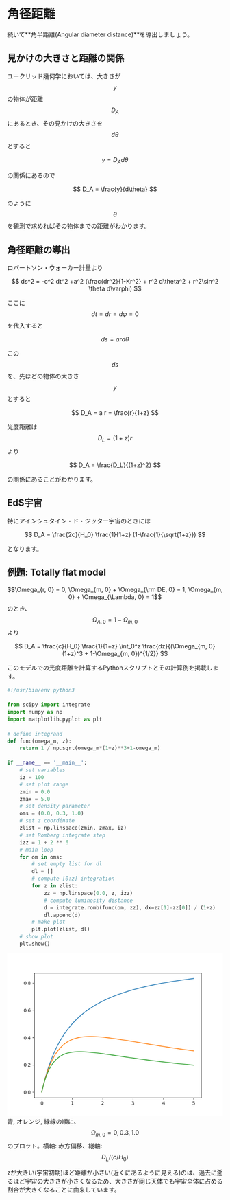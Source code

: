 # 角径距離

続いて**角半距離(Angular diameter distance)**を導出しましょう。

## 見かけの大きさと距離の関係

ユークリッド幾何学においては、大きさが$$y$$の物体が距離$$D_A$$にあるとき、その見かけの大きさを$$d\theta$$とすると

$$
y = D_A d\theta
$$

の関係にあるので

$$
D_A = \frac{y}{d\theta}
$$

のように$$\theta$$を観測で求めればその物体までの距離がわかります。

## 角径距離の導出

ロバートソン・ウォーカー計量より

$$
ds^2 = -c^2 dt^2 +a^2 (\frac{dr^2}{1-Kr^2} + r^2 d\theta^2 + r^2\sin^2 \theta d\varphi)
$$

ここに$$dt = dr = d\varphi = 0$$を代入すると

$$
ds = ar d\theta
$$

この$$ds$$を、先ほどの物体の大きさ$$y$$とすると

$$
D_A 
= a r 
= \frac{r}{1+z}
$$

光度距離は$$D_L = (1+z) r$$より

$$
D_A = \frac{D_L}{(1+z)^2}
$$

の関係にあることがわかります。

## EdS宇宙

特にアインシュタイン・ド・ジッター宇宙のときには

$$
D_A 
= \frac{2c}{H_0} \frac{1}{1+z} (1-\frac{1}{\sqrt{1+z}})
$$

となります。

## 例題: Totally flat model

$$\Omega_{r, 0} = 0, \Omega_{m, 0} + \Omega_{\rm DE, 0} = 1, \Omega_{m, 0} + \Omega_{\Lambda, 0} = 1$$のとき、$$\Omega_{\Lambda, 0} = 1-\Omega_{m, 0}$$より

$$
D_A = \frac{c}{H_0} \frac{1}{1+z} \int_0^z \frac{dz}{(\Omega_{m, 0} (1+z)^3 + 1-\Omega_{m, 0})^{1/2}}
$$

このモデルでの光度距離を計算するPythonスクリプトとその計算例を掲載します。

```python
#!/usr/bin/env python3 

from scipy import integrate
import numpy as np
import matplotlib.pyplot as plt

# define integrand
def func(omega_m, z):
    return 1 / np.sqrt(omega_m*(1+z)**3+1-omega_m)

if __name__ == '__main__':
    # set variables
    iz = 100
    # set plot range
    zmin = 0.0
    zmax = 5.0
    # set density parameter
    oms = (0.0, 0.3, 1.0)
    # set z coordinate
    zlist = np.linspace(zmin, zmax, iz)
    # set Romberg integrate step
    izz = 1 + 2 ** 6
    # main loop
    for om in oms:
        # set empty list for dl
        dl = []
        # compute [0:z] integration
        for z in zlist:
            zz = np.linspace(0.0, z, izz)
            # compute luminosity distance
            d = integrate.romb(func(om, zz), dx=zz[1]-zz[0]) / (1+z)
            dl.append(d)
        # make plot
        plt.plot(zlist, dl)
    # show plot
    plt.show()
```

![光度距離の作図例](/images/cosmo/ad.png)  
青, オレンジ, 緑線の順に、$$\Omega_{m, 0} = 0, 0.3, 1.0$$のプロット。横軸: 赤方偏移、縦軸: $$D_L/(c/H_0)$$

zが大きい(宇宙初期)ほど距離が小さい(近くにあるように見える)のは、過去に遡るほど宇宙の大きさが小さくなるため、大きさが同じ天体でも宇宙全体に占める割合が大きくなることに由来しています。
